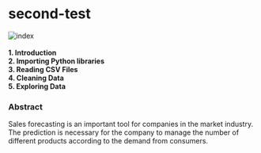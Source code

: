 # second-test

![index](https://user-images.githubusercontent.com/71153587/95700779-dc039180-0c15-11eb-8191-668d71fce0c7.png)<br><br>
**1.    Introduction**<br>
**2.    Importing Python libraries**<br>
**3.    Reading CSV Files**<br>
**4.    Cleaning Data**<br>
**5.    Exploring Data**<br>


### Abstract
Sales forecasting is an important tool for companies in the market industry. The prediction is necessary for the company to manage the number of different products according to the demand from consumers. 
